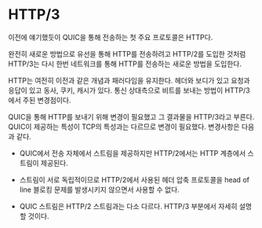 <!--
# HTTP/3

As mentioned previously, the first and primary protocol to transport over QUIC
is HTTP.

Much like HTTP/2 was once introduced to transport HTTP over the wire in a
completely new way, HTTP/3 is yet again introducing a new way to send HTTP over
the network.

HTTP still maintains the same paradigms and concepts like before. There are
headers and a body, there is a request and a response. There are verbs,
cookies and caching. What primarily changes with HTTP/3 is how the bits gets
sent over to the other side of the communication.

In order to do HTTP over QUIC, changes were required and the results of this
is what we now call HTTP/3. These changes were required because of the
different nature that QUIC provides as opposed to TCP. These changes include:

 - In QUIC the streams are provided by the transport itself, while in HTTP/2
   the streams were done within the HTTP layer.

 - Due to the streams being independent of each other, the header compression
   protocol used for HTTP/2 could not be used without it causing a head of block
   situation.

 - QUIC streams are slightly different than HTTP/2 streams. The HTTP/3 section
   will detail this somewhat.
-->

# HTTP/3

이전에 얘기했듯이 QUIC을 통해 전송하는 첫 주요 프로토콜은 HTTP다.

완전히 새로운 방법으로 유선을 통해 HTTP를 전송하려고 HTTP/2를 도입한 것처럼
HTTP/3는 다시 한번 네트워크를 통해 HTTP를 전송하는 새로운 방법을 도입한다.

HTTP는 여전히 이전과 같은 개념과 패러다임을 유지한다. 헤더와 보디가 있고 요청과 응답이 있고
동사, 쿠키, 캐시가 있다. 통신 상대측으로 비트를 보내는 방법이 HTTP/3에서 주된 변경점이다.

QUIC을 통해 HTTP를 보내기 위해 변경이 필요했고 그 결과물을 HTTP/3라고 부른다.
QUIC이 제공하는 특성이 TCP의 특성과는 다르므로 변경이 필요했다. 변경사항은 다음과 같다.

 - QUIC에서 전송 자체에서 스트림을 제공하지만 HTTP/2에서는 HTTP 계층에서 스트림이 제공된다.

 - 스트림이 서로 독립적이므로 HTTP/2에서 사용된 헤더 압축 프로토콜을 head of line 블로킹 문제를 
   발생시키지 않으면서 사용할 수 없다.

 - QUIC 스트림은 HTTP/2 스트림과는 다소 다르다. HTTP/3 부분에서 자세히 설명할 것이다.
